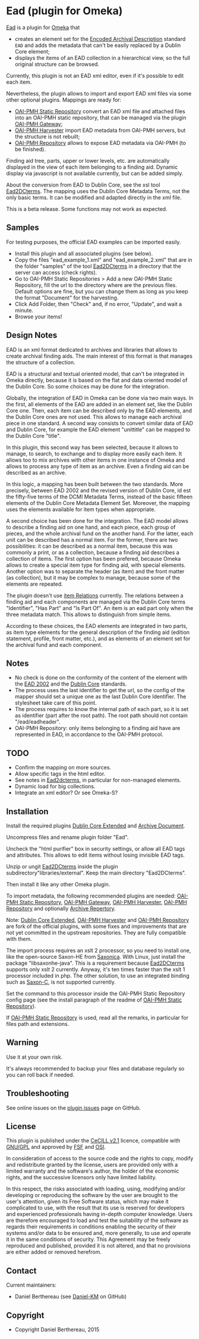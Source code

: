 Ead (plugin for Omeka)
======================

[Ead] is a plugin for [Omeka] that
- creates an element set for the [Encoded Archival Description] standard `EAD`
and adds the metadata that can't be easily replaced by a Dublin Core element;
- displays the items of an EAD collection in a hierarchical view, so the full
original structure can be browsed.

Currently, this plugin is not an EAD xml editor, even if it's possible to edit
each item.

Nevertheless, the plugin allows to import and export EAD xml files via some
other optional plugins. Mappings are ready for:
- [OAI-PMH Static Repository] convert an EAD xml file and attached files into an
OAI-PMH static repository, that can be managed via the plugin [OAI-PMH Gateway];
- [OAI-PMH Harvester] import EAD metadata from OAI-PMH servers, but the
structure is not rebuilt;
- [OAI-PMH Repository] allows to expose EAD metadata via OAI-PMH (to be
finished).

Finding aid tree, parts, upper or lower levels, etc. are automatically displayed
in the view of each item belonging to a finding aid. Dynamic display via
javascript is not available currently, but can be added simply.

About the conversion from EAD to Dublin Core, see the xsl tool [Ead2DCterms].
The mapping uses the Dublin Core Metadata Terms, not the only basic terms. It
can be modified and adapted directly in the xml file.

This is a beta release. Some functions may not work as expected.


Samples
-------

For testing purposes, the official EAD examples can be imported easily.

- Install this plugin and all associated plugins (see below).
- Copy the files "ead_example_1.xml" and "ead_example_2.xml" that are in the
folder "samples" of the tool [Ead2DCterms] in a directory that the server can
access (check rights).
- Go to OAI-PMH Static Repositories > Add a new OAI-PMH Static Repository, fill
the url to the directory where are the previous files. Default options are fine,
but you can change them as long as you keep the format "Document" for the
harvesting.
- Click Add Folder, then "Check" and, if no error, "Update", and wait a minute.
- Browse your items!


Design Notes
------------

EAD is an xml format dedicated to archives and libraries that allows to create
archival finding aids. The main interest of this format is that manages the
structure of a collection.

EAD is a structural and textual oriented model, that can't be integrated in
Omeka directly, because it is based on the flat and data oriented model of the
Dublin Core. So some choices may be done for the integration.

Globally, the integration of EAD in Omeka can be done via two main ways. In the
first, all elements of the EAD are added in an element set, like the Dublin Core
one. Then, each item can be described only by the EAD elements, and the
Dublin Core ones are not used. This allows to manage each archival piece in one
standard. A second way consists to convert similar data of EAD and Dublin Core,
for example the EAD element "unittitle" can be mapped to the Dublin Core
"title".

In this plugin, this second way has been selected, because it allows to manage,
to search, to exchange and to display more easily each item. It allows too to
mix archives with other items in one instance of Omeka and allows to process any
type of item as an archive. Even a finding aid can be described as an archive.

In this logic, a mapping has been built between the two standards. More
precisely, between EAD 2002 and the revised version of Dublin Core, id est the
fifty-five terms of the DCMI Metadata Terms, instead of the basic fifteen
elements of the Dublin Core Metadata Element Set. Moreover, the mapping uses the
elements available for item types when appropriate.

A second choice has been done for the integration. The EAD model allows to
describe a finding aid on one hand, and each piece, each group of pieces, and
the whole archival fund on the another hand. For the latter, each unit can be
described has a normal item. For the former, there are two possibilities: it can
be described as a normal item, because this was commonly a print, or as a
collection, because a finding aid describes a collection of items. The first
option has been prefered, because Omeka allows to create a special item type
for finding aid, with special elements. Another option was to separate the
header (as item) and the front matter (as collection), but it may be complex to
manage, because some of the elements are repeated.

The plugin doesn't use [item Relations] currently. The relations between a
finding aid and each components are managed via the Dublin Core terms
"Identifier", "Has Part" and "Is Part Of". An item is an ead part only when the
three metadata match. This allows to distinguish from simple items.

According to these choices, the EAD elements are integrated in two parts, as
item type elements for the general description of the finding aid (edition
statement, profile, front matter, etc.), and as elements of an element set for
the archival fund and each component.


Notes
-----

- No check is done on the conformity of the content of the element with the
[EAD 2002] and the [Dublin Core] standards.
- The process uses the last identifier to get the url, so the config of the
mapper should set a unique one as the last Dublin Core Identifier. The
stylesheet take care of this point.
- The process requires to know the internal path of each part, so it is set as
identifier (part after the root path). The root path should not contain
"/ead/eadheader".
- OAI-PMH Repository: only items belonging to a finding aid have are represented
in EAD, in accordance to the OAI-PMH protocol.


TODO
----

- Confirm the mapping on more sources.
- Allow specific tags in the html editor.
- See notes in [Ead2dcterms], in particular for non-managed elements.
- Dynamic load for big collections.
- Integrate an xml editor? Or see Omeka-S?


Installation
------------

Install the required plugins [Dublin Core Extended] and [Archive Document].

Uncompress files and rename plugin folder "Ead".

Uncheck the "html purifier" box in security settings, or allow all EAD tags and
attributes. This allows to edit items without losing invisible EAD tags.

Unzip or ungit [Ead2DCterms] inside the plugin subdirectory"libraries/external".
Keep the main directory "Ead2DCterms".

Then install it like any other Omeka plugin.

To import metadata, the following recommended plugins are needed: [OAI-PMH Static Repository],
[OAI-PMH Gateway], [OAI-PMH Harvester], [OAI-PMH Repository] and optionally
[Archive Repertory].

Note: [Dublin Core Extended], [OAI-PMH Harvester] and [OAI-PMH Repository] are
fork of the official plugins, with some fixes and improvements that are not yet
committed in the upstream repositories. They are fully compatible with them.

The import process requires an xslt 2 processor, so you need to install one,
like the open-source Saxon-HE from [Saxonica]. With Linux, just install the
package "libsaxonhe-java". This is a requirement because [Ead2DCterms] supports
only xslt 2 currently. Anyway, it's ten times faster than the xslt 1 processor
included in php. The other solution, to use an integrated binding such as
[Saxon-C], is not supported currently.

Set the command to this processor inside the OAI-PMH Static Repository config
page (see the install paragraph of the readme of [OAI-PMH Static Repository]).

If [OAI-PMH Static Repository] is used, read all the remarks, in particular for
files path and extensions.


Warning
-------

Use it at your own risk.

It's always recommended to backup your files and database regularly so you can
roll back if needed.


Troubleshooting
---------------

See online issues on the [plugin issues] page on GitHub.


License
-------

This plugin is published under the [CeCILL v2.1] licence, compatible with
[GNU/GPL] and approved by [FSF] and [OSI].

In consideration of access to the source code and the rights to copy, modify and
redistribute granted by the license, users are provided only with a limited
warranty and the software's author, the holder of the economic rights, and the
successive licensors only have limited liability.

In this respect, the risks associated with loading, using, modifying and/or
developing or reproducing the software by the user are brought to the user's
attention, given its Free Software status, which may make it complicated to use,
with the result that its use is reserved for developers and experienced
professionals having in-depth computer knowledge. Users are therefore encouraged
to load and test the suitability of the software as regards their requirements
in conditions enabling the security of their systems and/or data to be ensured
and, more generally, to use and operate it in the same conditions of security.
This Agreement may be freely reproduced and published, provided it is not
altered, and that no provisions are either added or removed herefrom.


Contact
-------

Current maintainers:

* Daniel Berthereau (see [Daniel-KM] on GitHub)


Copyright
---------

* Copyright Daniel Berthereau, 2015


[Ead]: https://github.com/Daniel-KM/Ead4Omeka
[Omeka]: https://omeka.org
[Encoded Archival Description]: https://loc.gov/ead/index.html
[OAI-PMH Static Repository]: https://github.com/Daniel-KM/OaiPmhStaticRepository
[OAI-PMH Gateway]: https://github.com/Daniel-KM/OaiPmhGateway
[OAI-PMH Harvester]: https://github.com/Daniel-KM/OaipmhHarvester
[OAI-PMH Repository]: https://omeka.org/add-ons/plugins/oai-pmh-repository
[Ead2DCterms]: https://github.com/Daniel-KM/Ead2DCterms
[item Relations]: https://omeka.org/codex/Plugins/ItemRelations
[EAD 2002]: https://www.loc.gov/ead/tglib/index.html
[Dublin Core]: http://dublincore.org
[Saxonica]: http://www.saxonica.com/download/opensource.xml
[Saxon-C]: http://www.saxonica.com/saxon-c/index.xml
[Dublin Core Extended]: https://github.com/Daniel-KM/DublinCoreExtended
[Archive Document]: https://github.com/Daniel-KM/ArchiveDocument
[Archive Repertory]: https://github.com/Daniel-KM/ArchiveRepertory
[plugin issues]: https://github.com/Daniel-KM/Ead4Omeka/issues
[CeCILL v2.1]: https://www.cecill.info/licences/Licence_CeCILL_V2.1-en.html
[GNU/GPL]: https://www.gnu.org/licenses/gpl-3.0.html
[FSF]: https://www.fsf.org
[OSI]: http://opensource.org
[Daniel-KM]: https://github.com/Daniel-KM "Daniel Berthereau"

